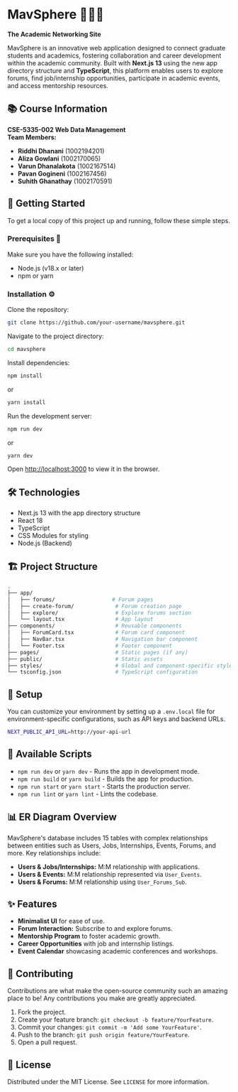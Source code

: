 # MavSphere 🧑‍🎓🌐  
**The Academic Networking Site**

MavSphere is an innovative web application designed to connect graduate students and academics, fostering collaboration and career development within the academic community. Built with **Next.js 13** using the new app directory structure and **TypeScript**, this platform enables users to explore forums, find job/internship opportunities, participate in academic events, and access mentorship resources.

## 📚 Course Information

**CSE-5335-002 Web Data Management**  
**Team Members:**
- **Riddhi Dhanani** (1002194201)
- **Aliza Gowlani** (1002170065)
- **Varun Dhanalakota** (1002167514)
- **Pavan Gogineni** (1002167456)
- **Suhith Ghanathay** (1002170591)

## 🚀 Getting Started

To get a local copy of this project up and running, follow these simple steps.

### Prerequisites 🧰

Make sure you have the following installed:
- Node.js (v18.x or later)
- npm or yarn

### Installation ⚙️

Clone the repository:
```bash
git clone https://github.com/your-username/mavsphere.git
```

Navigate to the project directory:
```bash
cd mavsphere
```

Install dependencies:
```bash
npm install
```
or
```bash
yarn install
```

Run the development server:
```bash
npm run dev
```
or
```bash
yarn dev
```

Open [http://localhost:3000](http://localhost:3000) to view it in the browser.

## 🛠️ Technologies

- Next.js 13 with the app directory structure
- React 18
- TypeScript
- CSS Modules for styling
- Node.js (Backend)

## 🏗️ Project Structure
```bash
.
├── app/
│   ├── forums/                  # Forum pages
│   ├── create-forum/             # Forum creation page
│   ├── explore/                  # Explore forums section
│   └── layout.tsx                # App layout
├── components/                   # Reusable components
│   ├── ForumCard.tsx             # Forum card component
│   ├── NavBar.tsx                # Navigation bar component
│   └── Footer.tsx                # Footer component
├── pages/                        # Static pages (if any)
├── public/                       # Static assets
├── styles/                       # Global and component-specific styles
└── tsconfig.json                 # TypeScript configuration
```

## 🔧 Setup

You can customize your environment by setting up a `.env.local` file for environment-specific configurations, such as API keys and backend URLs.

```bash
NEXT_PUBLIC_API_URL=http://your-api-url
```

## 📜 Available Scripts

- `npm run dev` or `yarn dev` - Runs the app in development mode.
- `npm run build` or `yarn build` - Builds the app for production.
- `npm run start` or `yarn start` - Starts the production server.
- `npm run lint` or `yarn lint` - Lints the codebase.

## 📊 ER Diagram Overview

MavSphere's database includes 15 tables with complex relationships between entities such as Users, Jobs, Internships, Events, Forums, and more. Key relationships include:
- **Users & Jobs/Internships:** M:M relationship with applications.
- **Users & Events:** M:M relationship represented via `User_Events`.
- **Users & Forums:** M:M relationship using `User_Forums_Sub`.

## ✨ Features

- **Minimalist UI** for ease of use.
- **Forum Interaction:** Subscribe to and explore forums.
- **Mentorship Program** to foster academic growth.
- **Career Opportunities** with job and internship listings.
- **Event Calendar** showcasing academic conferences and workshops.

## 🤝 Contributing

Contributions are what make the open-source community such an amazing place to be! Any contributions you make are greatly appreciated.

1. Fork the project.
2. Create your feature branch: `git checkout -b feature/YourFeature`.
3. Commit your changes: `git commit -m 'Add some YourFeature'`.
4. Push to the branch: `git push origin feature/YourFeature`.
5. Open a pull request.

## 📄 License

Distributed under the MIT License. See `LICENSE` for more information.
